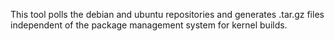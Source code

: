 This tool polls the debian and ubuntu repositories and generates .tar.gz files
independent of the package management system for kernel builds.

